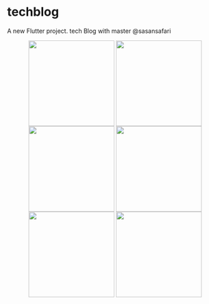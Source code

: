 # techblog

A new Flutter project.
tech Blog 
with master @sasansafari


<div align="center">

<img src="https://ramtindev.storage.c2.liara.space/Tech%20Blog%20Screens/Simulator%20Screenshot%20-%20iPhone%2015%20Pro%20Max%20-%202024-09-13%20at%2019.24.19.png" align="center" height="" width="200" />
<img src="https://ramtindev.storage.c2.liara.space/Tech%20Blog%20Screens/Simulator%20Screenshot%20-%20iPhone%2015%20Pro%20Max%20-%202024-09-13%20at%2019.24.24.png" align="center" height="" width="200" />
<img src="https://ramtindev.storage.c2.liara.space/Tech%20Blog%20Screens/Simulator%20Screenshot%20-%20iPhone%2015%20Pro%20Max%20-%202024-09-13%20at%2019.24.33.png" align="center" height="" width="200" />
<img src="https://ramtindev.storage.c2.liara.space/Tech%20Blog%20Screens/Simulator%20Screenshot%20-%20iPhone%2015%20Pro%20Max%20-%202024-09-13%20at%2019.24.40.png" align="center" height="" width="200" />
<img src="https://ramtindev.storage.c2.liara.space/Tech%20Blog%20Screens/Simulator%20Screenshot%20-%20iPhone%2015%20Pro%20Max%20-%202024-09-13%20at%2019.33.51.png" align="center" height="" width="200" />
<img src="https://ramtindev.storage.c2.liara.space/Tech%20Blog%20Screens/Simulator%20Screenshot%20-%20iPhone%2015%20Pro%20Max%20-%202024-09-13%20at%2019.24.57.png" align="center" height="" width="200" />

</div>  
  



